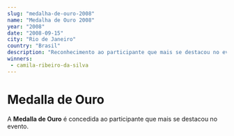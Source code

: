 ```yaml
---
slug: "medalha-de-ouro-2008"
name: "Medalha de Ouro 2008"
year: "2008"
date: "2008-09-15"
city: "Rio de Janeiro"
country: "Brasil"
description: "Reconhecimento ao participante que mais se destacou no evento"
winners:
 - camila-ribeiro-da-silva
---
```


# Medalla de Ouro

A **Medalla de Ouro** é concedida ao participante que mais se destacou no evento.
